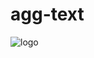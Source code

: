 # agg-text

<img  scr='https://github.com/Josimar-Victoria/agg-text/blob/main/Captura%20de%20pantalla%20de%202021-06-05%2014-51-21.png' alt='logo' />
